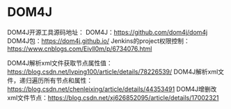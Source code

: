 # DOM4J

DOM4J开源工具源码地址：
DOM4J：https://github.com/dom4j/dom4j
DOM4J包：https://dom4j.github.io/
Jenkins的project权限控制：https://www.cnblogs.com/Eivll0m/p/6734076.html

DOM4J解析xml文件获取节点属性值：https://blog.csdn.net/lvping100/article/details/78226539/
DOM4J解析xml文件，递归遍历所有节点和属性：https://blog.csdn.net/chenleixing/article/details/44353491
DOM4J增删改xml文件节点：https://blog.csdn.net/xj626852095/article/details/17002321